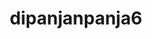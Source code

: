 ---
title: dipanjanpanja6
github: https://github.com/dipanjanpanja6
mode: light
transition: 1s
score: 75.8
archetype:
- Little Bit of Everything
---